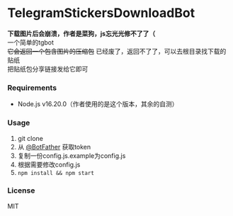 TelegramStickersDownloadBot
===============
**下载图片后会崩溃，作者是菜狗，js忘光光修不了了（**  
一个简单的tgbot  
<del>它会返回一个包含图片的压缩包</del>  已经废了，返回不了了，可以去根目录找下载的贴纸  
把贴纸包分享链接发给它即可  

### Requirements  

* Node.js v16.20.0（作者使用的是这个版本，其余的自测）

### Usage

1. git clone
2. 从 [@BotFather](https://telegram.me/BotFather) 获取token
3. 复制一份config.js.example为config.js
3. 根据需要修改config.js
4. `npm install && npm start`

### License
MIT


